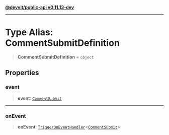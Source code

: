[**@devvit/public-api v0.11.13-dev**](../README.md)

---

# Type Alias: CommentSubmitDefinition

> **CommentSubmitDefinition** = `object`

## Properties

<a id="event"></a>

### event

> **event**: [`CommentSubmit`](CommentSubmit.md)

---

<a id="onevent"></a>

### onEvent

> **onEvent**: [`TriggerOnEventHandler`](TriggerOnEventHandler.md)\<[`CommentSubmit`](../@devvit/namespaces/EventTypes/interfaces/CommentSubmit.md)\>

